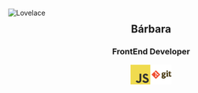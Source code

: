 <div align="center">
  <br>
  <img src="https://octodex.github.com/images/mona-lovelace.jpg" alt="Lovelace" align="left" height="160">
  <h2><strong>Bárbara</h2>
  <h3><strong>FrontEnd Developer</strong></h3>
  <img height="40" src="https://raw.githubusercontent.com/github/explore/80688e429a7d4ef2fca1e82350fe8e3517d3494d/topics/javascript/javascript.png">
  <img height="40" src="https://raw.githubusercontent.com/github/explore/80688e429a7d4ef2fca1e82350fe8e3517d3494d/topics/git/git.png">
</div>


